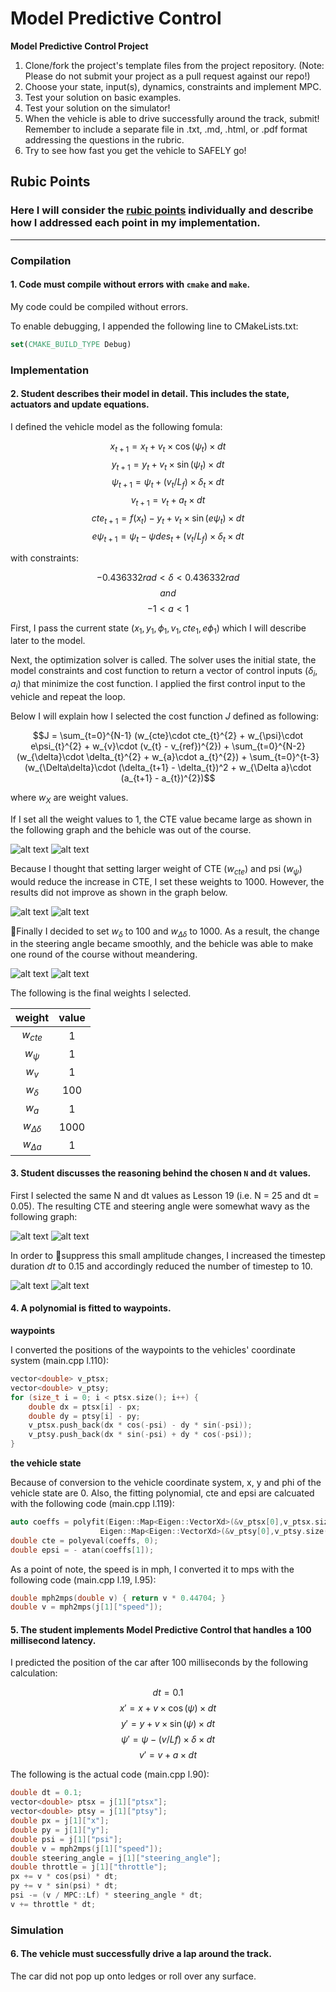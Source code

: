# **Model Predictive Control**

**Model Predictive Control Project**

1. Clone/fork the project's template files from the project repository. (Note: Please do not submit your project as a pull request against our repo!)
2. Choose your state, input(s), dynamics, constraints and implement MPC.
3. Test your solution on basic examples.
4. Test your solution on the simulator!
5. When the vehicle is able to drive successfully around the track, submit! Remember to include a separate file in .txt, .md, .html, or .pdf format addressing the questions in the rubric.
6. Try to see how fast you get the vehicle to SAFELY go!

[//]: # (Image References)

[image1]: ./25_5_cte.png "25 5 cte"
[image2]: ./25_5_delta.png "25 5 delta"
[image3]: ./10_15_cte.png "10 15 cte"
[image4]: ./10_15_delta.png "10 15 delta"
[image5]: ./1_1_1_1_1_1_1_cte.png "1 1 1 1 1 1 1 cte"
[image6]: ./1_1_1_1_1_1_1_delta.png "1 1 1 1 1 1 1 delta"
[image7]: ./1000_1000_1_1_1_1_1_cte.png "1000 1000 1 1 1 1 1 cte"
[image8]: ./1000_1000_1_1_1_1_1_delta.png "1000 1000 1 1 1 1 1 delta"

## Rubic Points
### Here I will consider the [rubic points](https://review.udacity.com/#!/rubrics/896/view) individually and describe how I addressed each point in my implementation.

---

### Compilation

#### 1. Code must compile without errors with `cmake` and `make`.

My code could be compiled without errors.

To enable debugging, I appended the following line to CMakeLists.txt:

```cmake
set(CMAKE_BUILD_TYPE Debug)
```
 
### Implementation

#### 2. Student describes their model in detail. This includes the state, actuators and update equations.

I defined the vehicle model as the following fomula:

$$x_{t+1} = x_{t} + v_{t} \times \cos(\psi_{t}) \times dt$$
$$y_{t+1} = y_{t} + v_{t} \times \sin(\psi_{t}) \times dt$$
$$\psi_{t+1} = \psi_{t} + (v_{t}/L_{f}) \times \delta_{t} \times dt$$
$$v_{t+1} = v_{t} + a_{t} \times dt$$
$$cte_{t+1} = f(x_{t}) - y_{t} + v_{t} \times \sin(e \psi_{t}) \times dt$$
$$e\psi_{t+1} = \psi_{t} - \psi des_{t} + (v_{t}/L_{f}) \times \delta_{t} \times dt$$

with constraints: 

$$-0.436332 rad < \delta < 0.436332 rad$$
$$and$$
$$-1 < a < 1$$

First, I pass the current state $(x_{1}, y_{1}, \phi_{1}, v_{1}, cte_{1}, e\phi_{1})$ which I will describe later to the model.

Next, the optimization solver is called. The solver uses the initial state, the model constraints and cost function to return a vector of control inputs $(\delta_{i}, a_{i})$ that minimize the cost function. I applied the first control input to the vehicle and repeat the loop.

Below I will explain how I selected the cost function $J$ defined as following:

$$J = \sum_{t=0}^{N-1} (w_{cte}\cdot cte_{t}^{2} + w_{\psi}\cdot e\psi_{t}^{2} + w_{v}\cdot (v_{t} - v_{ref})^{2}) + \sum_{t=0}^{N-2} (w_{\delta}\cdot \delta_{t}^{2} + w_{a}\cdot a_{t}^{2}) + \sum_{t=0}^{t-3} (w_{\Delta\delta}\cdot (\delta_{t+1} - \delta_{t})^2 + w_{\Delta a}\cdot (a_{t+1} - a_{t})^{2})$$

where $w_{X}$ are weight values.

If I set all the weight values to 1, the CTE value became large as shown in the following graph and the behicle was out of the course.

![alt text][image5]
![alt text][image6]

Because I thought that setting larger weight of CTE $(w_{cte})$ and psi $(w_{\psi})$ would reduce the increase in CTE, I set these weights to 1000. However, the results did not improve as shown in the graph below.

![alt text][image7]
![alt text][image8]

Finally I decided to set $w_{\delta}$ to 100 and $w_{\Delta\delta}$ to 1000. As a result, the change in the steering angle became smoothly, and the behicle was able to make one round of the course without meandering.

![alt text][image1]
![alt text][image2]

The following is the final weights I selected.

| weight             | value |
|:------------------:|:-----:|
| $w_{cte}$          | 1     |
| $w_{\psi}$         | 1     |
| $w_{v}$            | 1     |
| $w_{\delta}$       | 100   |
| $w_{a}$            | 1     |
| $w_{\Delta\delta}$ | 1000  |
| $w_{\Delta a}$     | 1     |

#### 3. Student discusses the reasoning behind the chosen `N` and `dt` values.

First I selected the same N and dt values as Lesson 19 (i.e. N = 25 and dt = 0.05). The resulting CTE and steering angle were somewhat wavy as the following graph:

![alt text][image1]
![alt text][image2]

In order to suppress this small amplitude changes, I increased the timestep duration $dt$ to 0.15 and accordingly reduced the number of timestep to 10.

![alt text][image3]
![alt text][image4]

#### 4. A polynomial is fitted to waypoints.

**waypoints**

I converted the positions of the waypoints to the vehicles' coordinate system (main.cpp l.110):

```cpp
vector<double> v_ptsx;
vector<double> v_ptsy;
for (size_t i = 0; i < ptsx.size(); i++) {
    double dx = ptsx[i] - px;
    double dy = ptsy[i] - py;
    v_ptsx.push_back(dx * cos(-psi) - dy * sin(-psi));
    v_ptsy.push_back(dx * sin(-psi) + dy * cos(-psi));
}
```

**the vehicle state**

Because of conversion to the vehicle coordinate system, x, y and phi of the vehicle state are 0. Also, the fitting polynomial, cte and epsi are calcuated with the following code (main.cpp l.119):

```cpp
auto coeffs = polyfit(Eigen::Map<Eigen::VectorXd>(&v_ptsx[0],v_ptsx.size()),
                    Eigen::Map<Eigen::VectorXd>(&v_ptsy[0],v_ptsy.size()), 3);
double cte = polyeval(coeffs, 0);
double epsi = - atan(coeffs[1]);
```

As a point of note, the speed is in mph, I converted it to mps with the following code (main.cpp l.19, l.95):

```cpp
double mph2mps(double v) { return v * 0.44704; }
double v = mph2mps(j[1]["speed"]);
```

#### 5. The student implements Model Predictive Control that handles a 100 millisecond latency.

I predicted the position of the car after 100 milliseconds by the following calculation:

$$dt = 0.1$$
$$x' = x + v \times \cos(\psi) \times dt$$
$$y' = y + v \times \sin(\psi) \times dt$$
$$\psi' = \psi - (v / Lf) \times \delta \times dt$$
$$v' = v + a \times dt$$ 

The following is the actual code (main.cpp l.90):

```cpp
double dt = 0.1;
vector<double> ptsx = j[1]["ptsx"];
vector<double> ptsy = j[1]["ptsy"];
double px = j[1]["x"];
double py = j[1]["y"];
double psi = j[1]["psi"];
double v = mph2mps(j[1]["speed"]);
double steering_angle = j[1]["steering_angle"];
double throttle = j[1]["throttle"];
px += v * cos(psi) * dt;
py += v * sin(psi) * dt;
psi -= (v / MPC::Lf) * steering_angle * dt;
v += throttle * dt;
```

### Simulation

#### 6. The vehicle must successfully drive a lap around the track.

The car did not pop up onto ledges or roll over any surface.